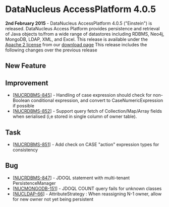 <head><title>AccessPlatform 4.0.5</title></head>

# DataNucleus AccessPlatform 4.0.5

<div id="dzone_vote_widget" style="float: left; margin-right: 8px;">
    <script type="text/javascript">var dzone_title = 'DataNucleus AccessPlatform 4.0.5 Released';</script>
    <script type="text/javascript">var dzone_url = 'http://www.datanucleus.org/documentation/news/access_platform_4_0_5.html';</script>
    <script type="text/javascript" language="javascript" src="http://widgets.dzone.com/widgets/zoneit.js"></script>
</div>

__2nd February 2015__ - DataNucleus AccessPlatform 4.0.5 ("Einstein") is released.
DataNucleus Access Platform provides persistence and retrieval of Java objects to/from a wide range of datastores including RDBMS, Neo4j, MongoDB, LDAP, XML, and Excel.
This release is available under the [Apache 2 license](http://www.datanucleus.org/documentation/license.html) from our [download page](http://www.datanucleus.org/download.html) 
This release includes the following changes over the previous release


## New Feature

<ul>
</ul>


## Improvement

<ul>
<li>[<a href='http://issues.datanucleus.org/browse/NUCRDBMS-845'>NUCRDBMS-845</a>] -         Handling of case expression should check for non-Boolean conditional expression, and convert to CaseNumericExpression if possible
</li>
<li>[<a href='http://issues.datanucleus.org/browse/NUCRDBMS-852'>NUCRDBMS-852</a>] -         Support query fetch of Collection/Map/Array fields when serialised (i,e stored in single column of owner table).
</li>
</ul>


## Task

<ul>
<li>[<a href='http://issues.datanucleus.org/browse/NUCRDBMS-851'>NUCRDBMS-851</a>] -         Add check on CASE &quot;action&quot; expression types for consistency
</li>
</ul>


## Bug

<ul>
<li>[<a href='http://issues.datanucleus.org/browse/NUCRDBMS-847'>NUCRDBMS-847</a>] -         JDOQL statement with multi-tenant PersistenceManager
</li>
<li>[<a href='http://issues.datanucleus.org/browse/NUCMONGODB-151'>NUCMONGODB-151</a>] -         JDOQL COUNT query fails for unknown classes
</li>
<li>[<a href='http://issues.datanucleus.org/browse/NUCLDAP-66'>NUCLDAP-66</a>] -         AttributeStrategy : When reassigning N-1 owner, allow for new owner not yet being persistent
</li>
</ul>

